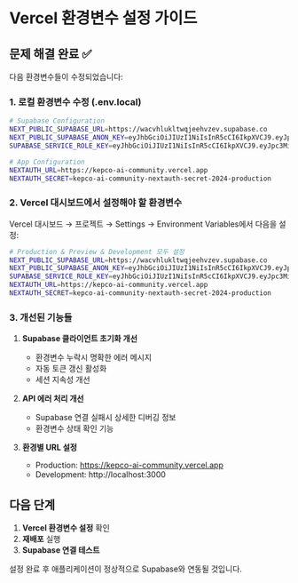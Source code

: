 # Vercel 환경변수 설정 가이드

## 문제 해결 완료 ✅

다음 환경변수들이 수정되었습니다:

### 1. 로컬 환경변수 수정 (.env.local)
```bash
# Supabase Configuration
NEXT_PUBLIC_SUPABASE_URL=https://wacvhlukltwqjeehvzev.supabase.co
NEXT_PUBLIC_SUPABASE_ANON_KEY=eyJhbGciOiJIUzI1NiIsInR5cCI6IkpXVCJ9.eyJpc3MiOiJzdXBhYmFzZSIsInJlZiI6IndhY3ZobHVrbHR3cWplZWh2emV2Iiwicm9sZSI6ImFub24iLCJpYXQiOjE3NTMzNzU4MjEsImV4cCI6MjA2ODk1MTgyMX0.-ja8sAhAG7XLW3rFuyorSyCrEJMOxbGavxadrWX_tic
SUPABASE_SERVICE_ROLE_KEY=eyJhbGciOiJIUzI1NiIsInR5cCI6IkpXVCJ9.eyJpc3MiOiJzdXBhYmFzZSIsInJlZiI6IndhY3ZobHVrbHR3cWplZWh2emV2Iiwicm9sZSI6InNlcnZpY2Vfcm9sZSIsImlhdCI6MTc1MzM3NTgyMSwiZXhwIjoyMDY4OTUxODIxfQ.Y8VLjQl6gqI8UhA0Nb0sKbJxkpE2cR3z6VwOmP7Ts4c

# App Configuration  
NEXTAUTH_URL=https://kepco-ai-community.vercel.app
NEXTAUTH_SECRET=kepco-ai-community-nextauth-secret-2024-production
```

### 2. Vercel 대시보드에서 설정해야 할 환경변수

Vercel 대시보드 → 프로젝트 → Settings → Environment Variables에서 다음을 설정:

```bash
# Production & Preview & Development 모두 설정
NEXT_PUBLIC_SUPABASE_URL=https://wacvhlukltwqjeehvzev.supabase.co
NEXT_PUBLIC_SUPABASE_ANON_KEY=eyJhbGciOiJIUzI1NiIsInR5cCI6IkpXVCJ9.eyJpc3MiOiJzdXBhYmFzZSIsInJlZiI6IndhY3ZobHVrbHR3cWplZWh2emV2Iiwicm9sZSI6ImFub24iLCJpYXQiOjE3NTMzNzU4MjEsImV4cCI6MjA2ODk1MTgyMX0.-ja8sAhAG7XLW3rFuyorSyCrEJMOxbGavxadrWX_tic
SUPABASE_SERVICE_ROLE_KEY=eyJhbGciOiJIUzI1NiIsInR5cCI6IkpXVCJ9.eyJpc3MiOiJzdXBhYmFzZSIsInJlZiI6IndhY3ZobHVrbHR3cWplZWh2emV2Iiwicm9sZSI6InNlcnZpY2Vfcm9sZSIsImlhdCI6MTc1MzM3NTgyMSwiZXhwIjoyMDY4OTUxODIxfQ.Y8VLjQl6gqI8UhA0Nb0sKbJxkpE2cR3z6VwOmP7Ts4c
NEXTAUTH_URL=https://kepco-ai-community.vercel.app
NEXTAUTH_SECRET=kepco-ai-community-nextauth-secret-2024-production
```

### 3. 개선된 기능들

1. **Supabase 클라이언트 초기화 개선**
   - 환경변수 누락시 명확한 에러 메시지
   - 자동 토큰 갱신 활성화
   - 세션 지속성 개선

2. **API 에러 처리 개선**
   - Supabase 연결 실패시 상세한 디버깅 정보
   - 환경변수 상태 확인 기능

3. **환경별 URL 설정**
   - Production: https://kepco-ai-community.vercel.app
   - Development: http://localhost:3000

## 다음 단계

1. **Vercel 환경변수 설정** 확인
2. **재배포** 실행
3. **Supabase 연결 테스트**

설정 완료 후 애플리케이션이 정상적으로 Supabase와 연동될 것입니다.